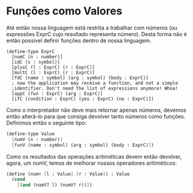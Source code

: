 # Funções como Valores

Até então nossa linguagem está restrita a trabalhar com números (ou expressões ExprC cujo resultado representa número). Desta forma não é então possível definir funções dentro de nossa linguagem.

```
(define-type ExprC
  [numC (n : number)]
  [idC (s : symbol)]
  [plusC (l : ExprC) (r : ExprC)]
  [multC (l : ExprC) (r : ExprC)]
  [fdC (name : symbol) (arg : symbol) (body : ExprC)]
  ; now the application may receive a function, and not a simple
  ;identifier. Don't need the list of expressions anymore! Whoa!
  [appC (fun : ExprC) (arg : ExprC)]
  [ifC (condition : ExprC) (yes : ExprC) (no : ExprC)])
```

Como o interpretador não deve mais retornar apenas números, devemos então alterá-lo para que consiga devolver tanto números como funções. Definimos então o seguinte tipo:

```scheme
(define-type Value
  [numV (n : number)]
  [funV (name : symbol) (arg : symbol) (body : ExprC)])
```

Como os resultados das operações aritiméticas devem então devolver, agora, um numV, temos de melhorar nossos operadores aritiméticos:

```scheme
(define (num+ [l : Value] [r : Value]) : Value
  (cond
    [(and (numV? l) (numV? r))])
```
